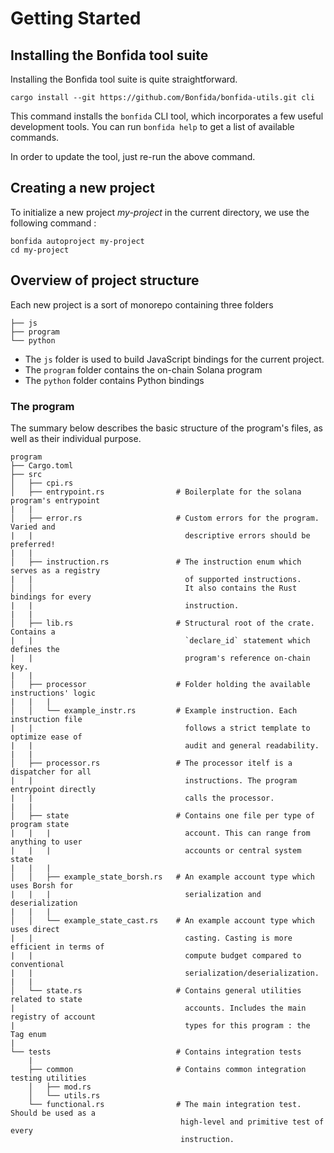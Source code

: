 # Getting Started

## Installing the Bonfida tool suite

Installing the Bonfida tool suite is quite straightforward.

```
cargo install --git https://github.com/Bonfida/bonfida-utils.git cli
```

This command installs the `bonfida` CLI tool, which incorporates a few useful development tools.
You can run `bonfida help` to get a list of available commands.

In order to update the tool, just re-run the above command.

## Creating a new project

To initialize a new project _my-project_ in the current directory, we use the following command :

```
bonfida autoproject my-project
cd my-project
```

## Overview of project structure

Each new project is a sort of monorepo containing three folders
```
├── js
├── program
└── python
```

- The `js` folder is used to build JavaScript bindings for the current project.
- The `program` folder contains the on-chain Solana program
- The `python` folder contains Python bindings

### The program

The summary below describes the basic structure of the program's files, as well as their individual purpose.

```
program                               
├── Cargo.toml                       
├── src                              
│   ├── cpi.rs                       
│   ├── entrypoint.rs                # Boilerplate for the solana program's entrypoint
|   |
│   ├── error.rs                     # Custom errors for the program. Varied and 
|   |                                  descriptive errors should be preferred!
|   |
│   ├── instruction.rs               # The instruction enum which serves as a registry 
|   |                                  of supported instructions.
│   │                                  It also contains the Rust bindings for every 
|   |                                  instruction.
|   |
│   ├── lib.rs                       # Structural root of the crate. Contains a 
|   |                                  `declare_id` statement which defines the 
|   |                                  program's reference on-chain key.
|   |
│   ├── processor                    # Folder holding the available instructions' logic
|   |   |
│   │   └── example_instr.rs         # Example instruction. Each instruction file 
|   |                                  follows a strict template to optimize ease of 
|   |                                  audit and general readability.
|   |
│   ├── processor.rs                 # The processor itelf is a dispatcher for all 
|   |                                  instructions. The program entrypoint directly 
|   |                                  calls the processor.
|   |
│   ├── state                        # Contains one file per type of program state 
|   |   |                              account. This can range from anything to user 
|   |   |                              accounts or central system state
|   |   |
│   │   ├── example_state_borsh.rs   # An example account type which uses Borsh for 
|   |   |                              serialization and deserialization
|   |   |
│   │   └── example_state_cast.rs    # An example account type which uses direct 
|   |                                  casting. Casting is more efficient in terms of 
|   |                                  compute budget compared to conventional 
|   |                                  serialization/deserialization.
|   | 
│   └── state.rs                     # Contains general utilities related to state 
|                                      accounts. Includes the main registry of account 
|                                      types for this program : the Tag enum
|
└── tests                            # Contains integration tests
    |
    ├── common                       # Contains common integration testing utilities
    │   ├── mod.rs                   
    │   └── utils.rs                 
    └── functional.rs                # The main integration test. Should be used as a 
                                      high-level and primitive test of every 
                                      instruction.


```

